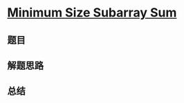 # [Minimum Size Subarray Sum](https://leetcode.com/problems/minimum-size-subarray-sum/)
## 题目


## 解题思路


## 总结


